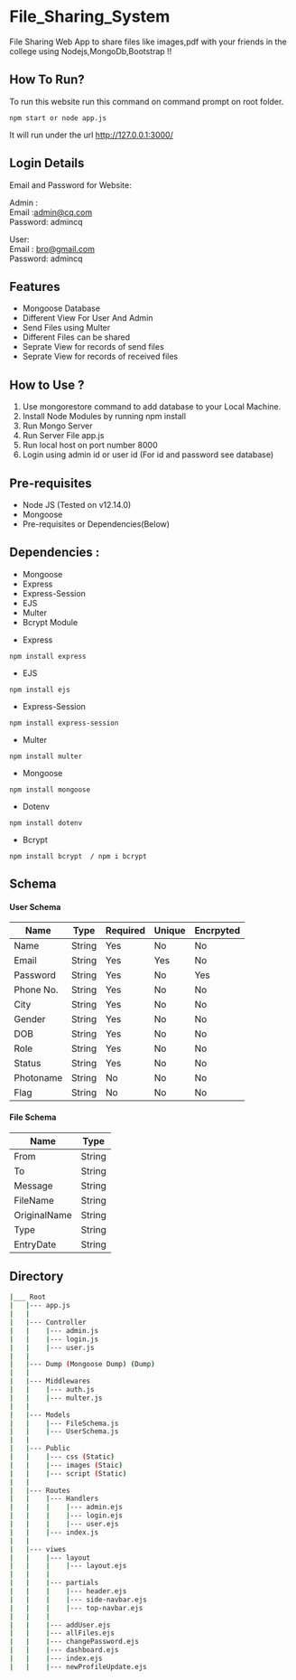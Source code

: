 # File_Sharing_System

File Sharing Web App to share files like images,pdf with your friends in the college using Nodejs,MongoDb,Bootstrap !!

## How To Run?

To run this website run this command on command prompt on root folder.

```
npm start or node app.js
```

It will run under the url http://127.0.0.1:3000/

## Login Details

Email and Password for Website:<br>

Admin :<br>
Email :admin@cq.com<br>
Password: admincq<br>

User:<br>
Email : bro@gmail.com<br>
Password: admincq<br>

## Features
<ul>
  <li> Mongoose Database</li>
  <li>Different View For User And Admin</li> 
  <li>Send Files using Multer</li>
  <li>Different Files can be shared</li>
  <li>Seprate View for records of send files</li>
  <li>Seprate View for records of received files</li>
</ul>

## How to Use ?
<ol type="number">
<li> Use mongorestore command to add database to your Local Machine.</li>
<li>Install Node Modules by running npm install</li>
<li>Run Mongo Server</li>
<li>Run Server File app.js</li>
<li>Run local host on port number 8000</li>
<li>Login using admin id or user id (For id and password see database)</li>
</ol>

## Pre-requisites

- Node JS (Tested on v12.14.0)
- Mongoose
- Pre-requisites or Dependencies(Below)

## Dependencies :

<ul>
  <li>Mongoose</li>
  <li>Express</li>
  <li>Express-Session</li>
  <li>EJS</li>
  <li>Multer</li>
  <li>Bcrypt Module</li>
</ul>

- Express

```
npm install express
```

- EJS

```
npm install ejs
```

- Express-Session

```
npm install express-session
```

- Multer

```
npm install multer
```

- Mongoose

```
npm install mongoose
```

- Dotenv

```
npm install dotenv
```

- Bcrypt

```
npm install bcrypt  / npm i bcrypt
```

## Schema

<h4><b>User Schema</b></h4>

| Name         | Type   | Required | Unique | Encrpyted |
| ------------ | ------ | -------- | ------ | --------- |
| Name         | String | Yes      | No     | No        |
| Email        | String | Yes      | Yes    | No        |
| Password     | String | Yes      | No     | Yes       |
| Phone No.    | String | Yes      | No     | No        |
| City         | String | Yes      | No     | No        |
| Gender       | String | Yes      | No     | No        |
| DOB          | String | Yes      | No     | No        |
| Role         | String | Yes      | No     | No        |
| Status       | String | Yes      | No     | No        |
| Photoname    | String | No       | No     | No        |
| Flag         | String | No       | No     | No        |

<h4><b>File Schema</b></h4>

| Name          | Type   |
| ------------- | ------ |
| From          | String |
| To            | String |
| Message       | String |
| FileName      | String |
| OriginalName  | String |
| Type          | String |
| EntryDate     | String |


## Directory

```bash
|___ Root
|   |--- app.js
|   |
|   |--- Controller
|   |    |--- admin.js
|   |    |--- login.js
|   |    |--- user.js
|   |
|   |--- Dump (Mongoose Dump) (Dump)
|   |
|   |--- Middlewares
|   |    |--- auth.js
|   |    |--- multer.js
|   |
|   |--- Models
|   |    |--- FileSchema.js
|   |    |--- UserSchema.js
|   |
|   |--- Public
|   |    |--- css (Static)
|   |    |--- images (Staic)
|   |    |--- script (Static)
|   |
|   |--- Routes
|   |    |--- Handlers
|   |    |    |--- admin.ejs
|   |    |    |--- login.ejs
|   |    |    |--- user.ejs
|   |    |--- index.js
|   |
|   |--- viwes
|   |    |--- layout
|   |    |    |--- layout.ejs
|   |    | 
|   |    |--- partials
|   |    |    |--- header.ejs
|   |    |    |--- side-navbar.ejs
|   |    |    |--- top-navbar.ejs
|   |    | 
|   |    |--- addUser.ejs
|   |    |--- allFiles.ejs
|   |    |--- changePassword.ejs
|   |    |--- dashboard.ejs
|   |    |--- index.ejs
|   |    |--- newProfileUpdate.ejs
```
